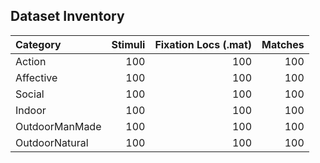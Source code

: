 ## Dataset Inventory

| Category       |   Stimuli |   Fixation Locs (.mat) |   Matches |
|:---------------|----------:|-----------------------:|----------:|
| Action         |       100 |                    100 |       100 |
| Affective      |       100 |                    100 |       100 |
| Social         |       100 |                    100 |       100 |
| Indoor         |       100 |                    100 |       100 |
| OutdoorManMade |       100 |                    100 |       100 |
| OutdoorNatural |       100 |                    100 |       100 |
